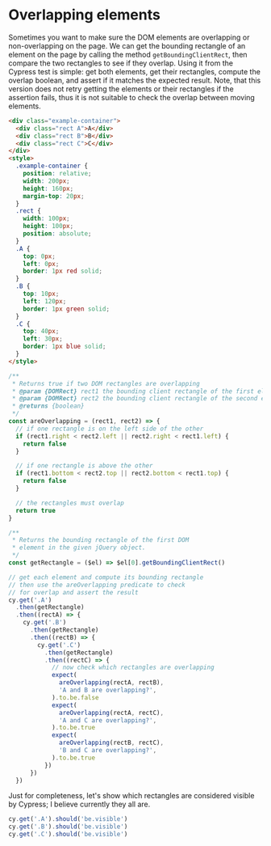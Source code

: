 # Overlapping elements

Sometimes you want to make sure the DOM elements are overlapping or non-overlapping on the page. We can get the bounding rectangle of an element on the page by calling the method `getBoundingClientRect`, then compare the two rectangles to see if they overlap. Using it from the Cypress test is simple: get both elements, get their rectangles, compute the overlap boolean, and assert if it matches the expected result. Note, that this version does not retry getting the elements or their rectangles if the assertion fails, thus it is not suitable to check the overlap between moving elements.

<!-- fiddle Overlapping elements -->

```html
<div class="example-container">
  <div class="rect A">A</div>
  <div class="rect B">B</div>
  <div class="rect C">C</div>
</div>
<style>
  .example-container {
    position: relative;
    width: 200px;
    height: 160px;
    margin-top: 20px;
  }
  .rect {
    width: 100px;
    height: 100px;
    position: absolute;
  }
  .A {
    top: 0px;
    left: 0px;
    border: 1px red solid;
  }
  .B {
    top: 10px;
    left: 120px;
    border: 1px green solid;
  }
  .C {
    top: 40px;
    left: 30px;
    border: 1px blue solid;
  }
</style>
```

```js
/**
 * Returns true if two DOM rectangles are overlapping
 * @param {DOMRect} rect1 the bounding client rectangle of the first element
 * @param {DOMRect} rect2 the bounding client rectangle of the second element
 * @returns {boolean}
 */
const areOverlapping = (rect1, rect2) => {
  // if one rectangle is on the left side of the other
  if (rect1.right < rect2.left || rect2.right < rect1.left) {
    return false
  }

  // if one rectangle is above the other
  if (rect1.bottom < rect2.top || rect2.bottom < rect1.top) {
    return false
  }

  // the rectangles must overlap
  return true
}

/**
 * Returns the bounding rectangle of the first DOM
 * element in the given jQuery object.
 */
const getRectangle = ($el) => $el[0].getBoundingClientRect()

// get each element and compute its bounding rectangle
// then use the areOverlapping predicate to check
// for overlap and assert the result
cy.get('.A')
  .then(getRectangle)
  .then((rectA) => {
    cy.get('.B')
      .then(getRectangle)
      .then((rectB) => {
        cy.get('.C')
          .then(getRectangle)
          .then((rectC) => {
            // now check which rectangles are overlapping
            expect(
              areOverlapping(rectA, rectB),
              'A and B are overlapping?',
            ).to.be.false
            expect(
              areOverlapping(rectA, rectC),
              'A and C are overlapping?',
            ).to.be.true
            expect(
              areOverlapping(rectB, rectC),
              'B and C are overlapping?',
            ).to.be.true
          })
      })
  })
```

Just for completeness, let's show which rectangles are considered visible by Cypress; I believe currently they all are.

```js
cy.get('.A').should('be.visible')
cy.get('.B').should('be.visible')
cy.get('.C').should('be.visible')
```

<!-- fiddle-end -->
